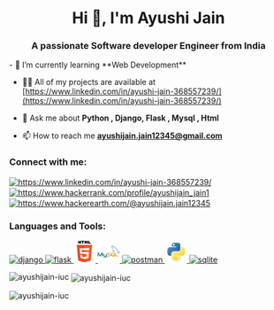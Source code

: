 <h1 align="center">Hi 👋, I'm Ayushi Jain</h1>
<h3 align="center">A passionate Software developer Engineer from India</h3>
<img src="https://www.google.com/url?sa=i&url=https%3A%2F%2Fsaamarketing.co.uk%2F2022%2F08%2F06%2Ftechnology-gif%2F&psig=AOvVaw0nmeYCXbZ0l7buOBQl3J_z&ust=1705579338542000&source=images&cd=vfe&opi=89978449&ved=0CBIQjRxqFwoTCLjih6Ox5IMDFQAAAAAdAAAAABAh" width="450px" align="right" alt="">
- 🌱 I’m currently learning **Web Development**

- 👨‍💻 All of my projects are available at [https://www.linkedin.com/in/ayushi-jain-368557239/](https://www.linkedin.com/in/ayushi-jain-368557239/)

- 💬 Ask me about **Python , Django, Flask , Mysql , Html**

- 📫 How to reach me **ayushijain.jain12345@gmail.com**

<h3 align="left">Connect with me:</h3>
<p align="left">
<a href="https://linkedin.com/in/https://www.linkedin.com/in/ayushi-jain-368557239/" target="blank"><img align="center" src="https://raw.githubusercontent.com/rahuldkjain/github-profile-readme-generator/master/src/images/icons/Social/linked-in-alt.svg" alt="https://www.linkedin.com/in/ayushi-jain-368557239/" height="30" width="40" /></a>
<a href="https://www.hackerrank.com/https://www.hackerrank.com/profile/ayushijain_jain1" target="blank"><img align="center" src="https://raw.githubusercontent.com/rahuldkjain/github-profile-readme-generator/master/src/images/icons/Social/hackerrank.svg" alt="https://www.hackerrank.com/profile/ayushijain_jain1" height="30" width="40" /></a>
<a href="https://www.hackerearth.com/https://www.hackerearth.com/@ayushijain.jain12345" target="blank"><img align="center" src="https://raw.githubusercontent.com/rahuldkjain/github-profile-readme-generator/master/src/images/icons/Social/hackerearth.svg" alt="https://www.hackerearth.com/@ayushijain.jain12345" height="30" width="40" /></a>
</p>

<h3 align="left">Languages and Tools:</h3>
<p align="left"> <a href="https://www.djangoproject.com/" target="_blank" rel="noreferrer"> <img src="https://cdn.worldvectorlogo.com/logos/django.svg" alt="django" width="40" height="40"/> </a> <a href="https://flask.palletsprojects.com/" target="_blank" rel="noreferrer"> <img src="https://www.vectorlogo.zone/logos/pocoo_flask/pocoo_flask-icon.svg" alt="flask" width="40" height="40"/> </a> <a href="https://www.w3.org/html/" target="_blank" rel="noreferrer"> <img src="https://raw.githubusercontent.com/devicons/devicon/master/icons/html5/html5-original-wordmark.svg" alt="html5" width="40" height="40"/> </a> <a href="https://www.mysql.com/" target="_blank" rel="noreferrer"> <img src="https://raw.githubusercontent.com/devicons/devicon/master/icons/mysql/mysql-original-wordmark.svg" alt="mysql" width="40" height="40"/> </a> <a href="https://postman.com" target="_blank" rel="noreferrer"> <img src="https://www.vectorlogo.zone/logos/getpostman/getpostman-icon.svg" alt="postman" width="40" height="40"/> </a> <a href="https://www.python.org" target="_blank" rel="noreferrer"> <img src="https://raw.githubusercontent.com/devicons/devicon/master/icons/python/python-original.svg" alt="python" width="40" height="40"/> </a> <a href="https://www.sqlite.org/" target="_blank" rel="noreferrer"> <img src="https://www.vectorlogo.zone/logos/sqlite/sqlite-icon.svg" alt="sqlite" width="40" height="40"/> </a> </p>

<p><img align="left" src="https://github-readme-stats.vercel.app/api/top-langs?username=ayushijain-iuc&show_icons=true&locale=en&layout=compact" alt="ayushijain-iuc" /></p>

<p>&nbsp;<img align="center" src="https://github-readme-stats.vercel.app/api?username=ayushijain-iuc&show_icons=true&locale=en" alt="ayushijain-iuc" /></p>

<p><img align="center" src="https://github-readme-streak-stats.herokuapp.com/?user=ayushijain-iuc&" alt="ayushijain-iuc" /></p>

